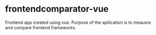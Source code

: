 # frontendcomparator-vue

Frontend app created using vue. Purpose of the apllication is to meausre and compare frontend frameworks.